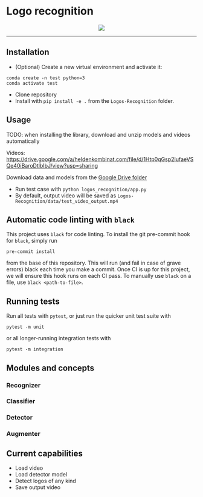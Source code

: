 # Logo recognition

<p align="center">
  <img src="https://github.com/Heldenkombinat/Logos-Recognition/blob/master/hkt_logo_detect.png">
</p>

---

## Installation

- (Optional) Create a new virtual environment and activate it:

```bash_script
conda create -n test python=3
conda activate test
```

- Clone repository
- Install with `pip install -e .` from the `Logos-Recognition` folder.

## Usage

TODO: when installing the library, download and unzip models and videos automatically

Videos: https://drive.google.com/a/heldenkombinat.com/file/d/1Htp0qGsp2IufaeVSQe40iBaroDtlbIbJ/view?usp=sharing


Download data and models from the [Google Drive folder](https://drive.google.com/a/heldenkombinat.com/file/d/17yi4J8YFRSkdsUOMpqpBgMGnqOjvugnq/view?usp=sharing)
- Run test case with `python logos_recognition/app.py`
- By default, output video will be saved as `Logos-Recognition/data/test_video_output.mp4`

## Automatic code linting with `black`

This project uses `black` for code linting. To install the git pre-commit hook for `black`,
simply run

```bash_script
pre-commit install
```

from the base of this repository. This will run (and fail in case of grave errors) black each time you make a commit. Once CI is up for this project, we will ensure this hook runs on each CI pass. To manually use `black` 
on a file, use `black <path-to-file>`.

## Running tests

Run all tests with `pytest`, or just run the quicker unit test suite with 

```bash_script
pytest -m unit
```

or all longer-running integration tests with

```bash_script
pytest -m integration
```

## Modules and concepts

### Recognizer

### Classifier

### Detector

### Augmenter

## Current capabilities

- Load video
- Load detector model
- Detect logos of any kind
- Save output video
